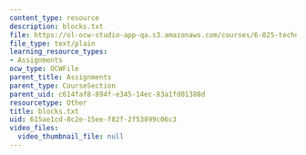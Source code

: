 ```yaml
---
content_type: resource
description: blocks.txt
file: https://ol-ocw-studio-app-qa.s3.amazonaws.com/courses/6-825-techniques-in-artificial-intelligence-sma-5504-fall-2002/615ae1cd8c2e15eef82f2f53899c06c3_blocks.txt
file_type: text/plain
learning_resource_types:
- Assignments
ocw_type: OCWFile
parent_title: Assignments
parent_type: CourseSection
parent_uid: c614faf8-894f-e345-14ec-83a1fd01388d
resourcetype: Other
title: blocks.txt
uid: 615ae1cd-8c2e-15ee-f82f-2f53899c06c3
video_files:
  video_thumbnail_file: null
---
```

